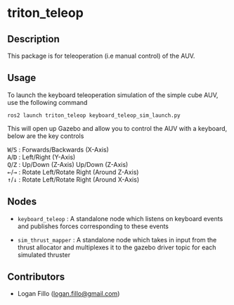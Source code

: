 # triton_teleop
## Description

This package is for teleoperation (i.e manual control) of the AUV.

## Usage

To launch the keyboard teleoperation simulation of the simple cube AUV, use the following command

    ros2 launch triton_teleop keyboard_teleop_sim_launch.py 

This will open up Gazebo and allow you to control the AUV with a keyboard, below are the key controls 

<kbd>W</kbd>/<kbd>S</kbd> : Forwards/Backwards (X-Axis)  
<kbd>A</kbd>/<kbd>D</kbd> : Left/Right (Y-Axis)  
<kbd>Q</kbd>/<kbd>Z</kbd> : Up/Down (Z-Axis)  Up/Down (Z-Axis)  
<kbd>←</kbd>/<kbd>→</kbd> : Rotate Left/Rotate Right (Around Z-Axis)   
<kbd>↑</kbd>/<kbd>↓</kbd> : Rotate Left/Rotate Right (Around X-Axis)

## Nodes

- `keyboard_teleop` : A standalone node which listens on keyboard events and publishes forces corresponding to these events

- `sim_thrust_mapper` : A standalone node which takes in input from the thrust allocator and multiplexes it to the gazebo driver topic for each simulated thruster

## Contributors

- Logan Fillo (logan.fillo@gmail.com)
